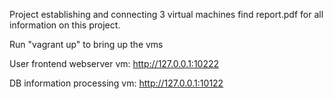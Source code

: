 Project establishing and connecting 3 virtual machines
 find report.pdf for all information on this project.

 Run "vagrant up" to bring up the vms
 
 User frontend webserver vm: http://127.0.0.1:10222
 
 DB information processing vm: http://127.0.0.1:10122
